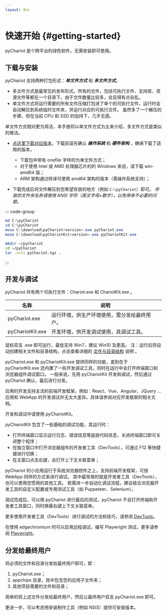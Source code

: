 ```yaml
---
layout: doc
---
```


# 快速开始 {#getting-started}

pyChariot 是个跨平台的绿色软件，无需安装即可使用。

## 下载与安装

pyChariot 支持两种打包形式：***单文件方式*** 和 ***多文件方式***。

- 多文件方式是最常见的发布形式，所有的文件，包括可执行文件、支持库、资源文件等都在一个目录下。由于文件数量比较多，会显得有点杂乱。
- 单文件方式将运行需要的所有文件压缩打包进了单个的可执行文件，运行时会自动解压到系统临时文件夹，并运行对应的可执行文件。
  虽然多了一个解压的步骤，但在当前 CPU 和 SSD 的加持下，几乎无感。

单文件方式相对更为简洁，本手册将以单文件方式为主来介绍，多文件方式是类似的做法。

- [点这里下载对应版本](http://localhost:5173/pyChariot/changelog.html)，下载前请先确认 ***操作系统*** 和 ***硬件架构***
  ，确保下载了适用的版本。
  - 下载包中带有 onefile 字样的为单文件方式；
  - 对于使用 Intel 或 AMD 处理器芯片的的 Windows 来说，请下载 win-amd64 版；
  - ARM 架构通过转译可使用 amd64 架构的版本（需操作系统支持）；

- 下载完成后将文件解压到您希望存放的地方（例如 `C:\pyChariot`）即可。
  *存放的文件夹名称请使用 ANSI 字符（英文字母+数字），以免带来不必要的问题。*

::: code-group

```powershell [Windows]
md C:\pyChariot
cd C:\pyChariot
move C:\download\pyChariot<version>.exe pyChariot.exe
move C:\download\pyChariotKit<version>.exe pyChariotKit.exe
```

```sh [Linux]
mkdir ~/pyChariot
cd ~/pyChariot
tar -xvfz pyChariot.tgz .
```

:::

## 开发与调试

pyChariot 共有两个可执行文件：Chariot.exe 和 ChariotKit.exe 。

| 名称               | 说明                     |
|------------------|------------------------|
| pyChariot.exe    | 运行环境，供生产环境使用，需分发给最终用户。 |
| pyChariotKit.exe | 开发环境，供开发调试使用，具调试工具。    |

鼠标双击 .exe 即可运行，最低支持 Win7，建议 Win10 及更高。
注：运行后将自动创建相关文件和目录结构，点击查看详细的 [文件与目录结构](dirs-and-files) 说明 。

pyChariot.exe 和 pyChariotKit.exe 提供同样的功能，差别在于 pyChariotKit.exe 还内置了一些开发调试工具，同时在运行中会打开终端窗口和浏览器组件调试窗口。
一般来说，先用 pyChariotKit 开发和调试，然后通过 pyChariot 确认，最后进行分发。

应用的开发支持主流的前端开发框架，例如：React、Vue、Angular、JQuery ...
应用和 WebApp 的开发调试并无太大差异。具体请参阅对应开发框架的相关文档。

开发和调试中请使用 pyChariotKit。

pyChariotKit 包含了一些基础的调试功能，其运行时：
- 打开终端窗口显示运行日志、错误信息等底层代码信息，关闭终端窗口即可关闭整个程序；
- 在独立窗口中打开浏览器组件的开发者工具（DevTools），可通过 F12 等快捷键进行切换；
- 在主窗口点击右键，会打开上下文关联菜单；

pyChariot 的小应用运行于系统浏览器控件之上，支持前端开发框架，可按 WebApp 同样的方式来进行调试。
其中最常用的就是开发者工具（DevTools），也可以使用您惯用的其他工具。
若需进一步自动化调试流程，建议结合浏览器开发工具的自定义配置或专用测试工具（如 Puppeteer、Selenium）。

调试完成后，可以用 pyChariot 进行最后的测试，pyChariot 不会打开终端和开发者工具窗口，同时屏蔽右键上下文关联菜单。

更多使用开发者工具（DevTools）进行调试的方法和技巧，请参阅 [DevTools](https://developer.chrome.com/docs/devtools?hl=zh-cn)。

在使用 edgechromium 时可以启用远程调试，编写 Playwright 测试，更多请参阅 [Playwright](https://playwright.dev/)。


## 分发给最终用户

将必须的文件和目录分发给最终用户即可，即：

1. pyChariot.exe；
2. appchips 目录，其中包含您的应用子文件夹；
3. 其他项目需要的文件和目录；

简单的将上述文件分发给最终用户，然后让最终用户双击 pyChariot.exe 即可。

更进一步，可以考虑用安装制作工具（例如 NSIS）提供可安装版本。

